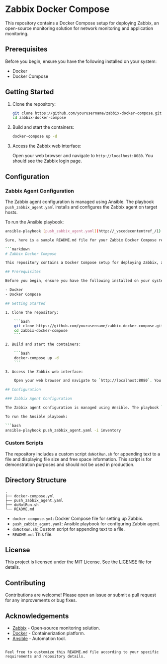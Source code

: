 # Zabbix Docker Compose

This repository contains a Docker Compose setup for deploying Zabbix, an open-source monitoring solution for network monitoring and application monitoring.

## Prerequisites

Before you begin, ensure you have the following installed on your system:

- Docker
- Docker Compose

## Getting Started

1. Clone the repository:

    ```bash
    git clone https://github.com/yourusername/zabbix-docker-compose.git
    cd zabbix-docker-compose
    ```

2. Build and start the containers:

    ```bash
    docker-compose up -d
    ```

3. Access the Zabbix web interface:

    Open your web browser and navigate to `http://localhost:8080`. You should see the Zabbix login page.

## Configuration

### Zabbix Agent Configuration

The Zabbix agent configuration is managed using Ansible. The playbook `push_zabbix_agent.yaml` installs and configures the Zabbix agent on target hosts.

To run the Ansible playbook:

```bash
ansible-playbook [push_zabbix_agent.yaml](http://_vscodecontentref_/1) -i inventory

Sure, here is a sample README.md file for your Zabbix Docker Compose repository:

```markdown
# Zabbix Docker Compose

This repository contains a Docker Compose setup for deploying Zabbix, an open-source monitoring solution for network monitoring and application monitoring.

## Prerequisites

Before you begin, ensure you have the following installed on your system:

- Docker
- Docker Compose

## Getting Started

1. Clone the repository:

    ```bash
    git clone https://github.com/yourusername/zabbix-docker-compose.git
    cd zabbix-docker-compose
    ```

2. Build and start the containers:

    ```bash
    docker-compose up -d
    ```

3. Access the Zabbix web interface:

    Open your web browser and navigate to `http://localhost:8080`. You should see the Zabbix login page.

## Configuration

### Zabbix Agent Configuration

The Zabbix agent configuration is managed using Ansible. The playbook `push_zabbix_agent.yaml` installs and configures the Zabbix agent on target hosts.

To run the Ansible playbook:

```bash
ansible-playbook push_zabbix_agent.yaml -i inventory
```

### Custom Scripts

The repository includes a custom script `doNotRun.sh` for appending text to a file and displaying file size and free space information. This script is for demonstration purposes and should not be used in production.

## Directory Structure

```
.
├── docker-compose.yml
├── push_zabbix_agent.yaml
├── doNotRun.sh
└── README.md
```

- `docker-compose.yml`: Docker Compose file for setting up Zabbix.
- `push_zabbix_agent.yaml`: Ansible playbook for configuring Zabbix agent.
- `doNotRun.sh`: Custom script for appending text to a file.
- `README.md`: This file.

## License

This project is licensed under the MIT License. See the [LICENSE](LICENSE) file for details.

## Contributing

Contributions are welcome! Please open an issue or submit a pull request for any improvements or bug fixes.

## Acknowledgements

- [Zabbix](https://www.zabbix.com/) - Open-source monitoring solution.
- [Docker](https://www.docker.com/) - Containerization platform.
- [Ansible](https://www.ansible.com/) - Automation tool.

```

Feel free to customize this README.md file according to your specific requirements and repository details.